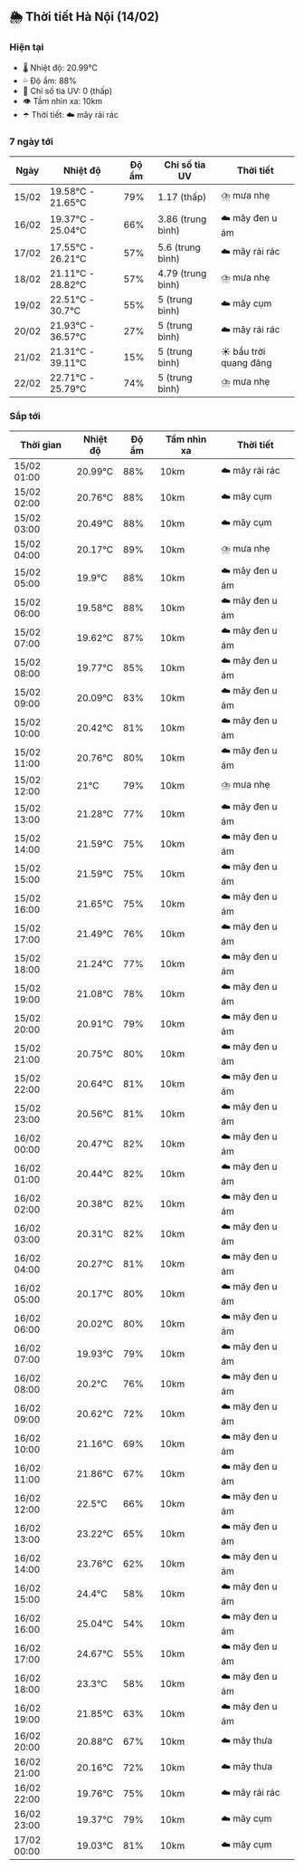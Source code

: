 ## 🌦️ Thời tiết Hà Nội (14/02)

### Hiện tại

- 🌡️ Nhiệt độ: 20.99℃
- 💦 Độ ẩm: 88%
- 🌟 Chỉ số tia UV: 0 (thấp)
- 👁️ Tầm nhìn xa: 10km
- ☂️ Thời tiết: ☁️ mây rải rác

### 7 ngày tới

| Ngày | Nhiệt độ | Độ ẩm | Chỉ số tia UV | Thời tiết |
| --- | --- | --- | --- | --- |
| 15/02 | 19.58℃ - 21.65℃ | 79% | 1.17 (thấp) | ⛈️ mưa nhẹ |
| 16/02 | 19.37℃ - 25.04℃ | 66% | 3.86 (trung bình) | ☁️ mây đen u ám |
| 17/02 | 17.55℃ - 26.21℃ | 57% | 5.6 (trung bình) | ☁️ mây rải rác |
| 18/02 | 21.11℃ - 28.82℃ | 57% | 4.79 (trung bình) | ⛈️ mưa nhẹ |
| 19/02 | 22.51℃ - 30.7℃ | 55% | 5 (trung bình) | ☁️ mây cụm |
| 20/02 | 21.93℃ - 36.57℃ | 27% | 5 (trung bình) | ☁️ mây rải rác |
| 21/02 | 21.31℃ - 39.11℃ | 15% | 5 (trung bình) | ☀️ bầu trời quang đãng |
| 22/02 | 22.71℃ - 25.79℃ | 74% | 5 (trung bình) | ⛈️ mưa nhẹ |

### Sắp tới

| Thời gian | Nhiệt độ | Độ ẩm | Tầm nhìn xa | Thời tiết |
| --- | --- | --- | --- | --- |
| 15/02 01:00 | 20.99℃ | 88% | 10km | ☁️ mây rải rác |
| 15/02 02:00 | 20.76℃ | 88% | 10km | ☁️ mây cụm |
| 15/02 03:00 | 20.49℃ | 88% | 10km | ☁️ mây cụm |
| 15/02 04:00 | 20.17℃ | 89% | 10km | ⛈️ mưa nhẹ |
| 15/02 05:00 | 19.9℃ | 88% | 10km | ☁️ mây đen u ám |
| 15/02 06:00 | 19.58℃ | 88% | 10km | ☁️ mây đen u ám |
| 15/02 07:00 | 19.62℃ | 87% | 10km | ☁️ mây đen u ám |
| 15/02 08:00 | 19.77℃ | 85% | 10km | ☁️ mây đen u ám |
| 15/02 09:00 | 20.09℃ | 83% | 10km | ☁️ mây đen u ám |
| 15/02 10:00 | 20.42℃ | 81% | 10km | ☁️ mây đen u ám |
| 15/02 11:00 | 20.76℃ | 80% | 10km | ☁️ mây đen u ám |
| 15/02 12:00 | 21℃ | 79% | 10km | ⛈️ mưa nhẹ |
| 15/02 13:00 | 21.28℃ | 77% | 10km | ☁️ mây đen u ám |
| 15/02 14:00 | 21.59℃ | 75% | 10km | ☁️ mây đen u ám |
| 15/02 15:00 | 21.59℃ | 75% | 10km | ☁️ mây đen u ám |
| 15/02 16:00 | 21.65℃ | 75% | 10km | ☁️ mây đen u ám |
| 15/02 17:00 | 21.49℃ | 76% | 10km | ☁️ mây đen u ám |
| 15/02 18:00 | 21.24℃ | 77% | 10km | ☁️ mây đen u ám |
| 15/02 19:00 | 21.08℃ | 78% | 10km | ☁️ mây đen u ám |
| 15/02 20:00 | 20.91℃ | 79% | 10km | ☁️ mây đen u ám |
| 15/02 21:00 | 20.75℃ | 80% | 10km | ☁️ mây đen u ám |
| 15/02 22:00 | 20.64℃ | 81% | 10km | ☁️ mây đen u ám |
| 15/02 23:00 | 20.56℃ | 81% | 10km | ☁️ mây đen u ám |
| 16/02 00:00 | 20.47℃ | 82% | 10km | ☁️ mây đen u ám |
| 16/02 01:00 | 20.44℃ | 82% | 10km | ☁️ mây đen u ám |
| 16/02 02:00 | 20.38℃ | 82% | 10km | ☁️ mây đen u ám |
| 16/02 03:00 | 20.31℃ | 82% | 10km | ☁️ mây đen u ám |
| 16/02 04:00 | 20.27℃ | 81% | 10km | ☁️ mây đen u ám |
| 16/02 05:00 | 20.17℃ | 80% | 10km | ☁️ mây đen u ám |
| 16/02 06:00 | 20.02℃ | 80% | 10km | ☁️ mây đen u ám |
| 16/02 07:00 | 19.93℃ | 79% | 10km | ☁️ mây đen u ám |
| 16/02 08:00 | 20.2℃ | 76% | 10km | ☁️ mây đen u ám |
| 16/02 09:00 | 20.62℃ | 72% | 10km | ☁️ mây đen u ám |
| 16/02 10:00 | 21.16℃ | 69% | 10km | ☁️ mây đen u ám |
| 16/02 11:00 | 21.86℃ | 67% | 10km | ☁️ mây đen u ám |
| 16/02 12:00 | 22.5℃ | 66% | 10km | ☁️ mây đen u ám |
| 16/02 13:00 | 23.22℃ | 65% | 10km | ☁️ mây đen u ám |
| 16/02 14:00 | 23.76℃ | 62% | 10km | ☁️ mây đen u ám |
| 16/02 15:00 | 24.4℃ | 58% | 10km | ☁️ mây đen u ám |
| 16/02 16:00 | 25.04℃ | 54% | 10km | ☁️ mây đen u ám |
| 16/02 17:00 | 24.67℃ | 55% | 10km | ☁️ mây đen u ám |
| 16/02 18:00 | 23.3℃ | 58% | 10km | ☁️ mây đen u ám |
| 16/02 19:00 | 21.85℃ | 63% | 10km | ☁️ mây đen u ám |
| 16/02 20:00 | 20.88℃ | 67% | 10km | ☁️ mây thưa |
| 16/02 21:00 | 20.16℃ | 72% | 10km | ☁️ mây thưa |
| 16/02 22:00 | 19.76℃ | 75% | 10km | ☁️ mây rải rác |
| 16/02 23:00 | 19.37℃ | 79% | 10km | ☁️ mây cụm |
| 17/02 00:00 | 19.03℃ | 81% | 10km | ☁️ mây cụm |
